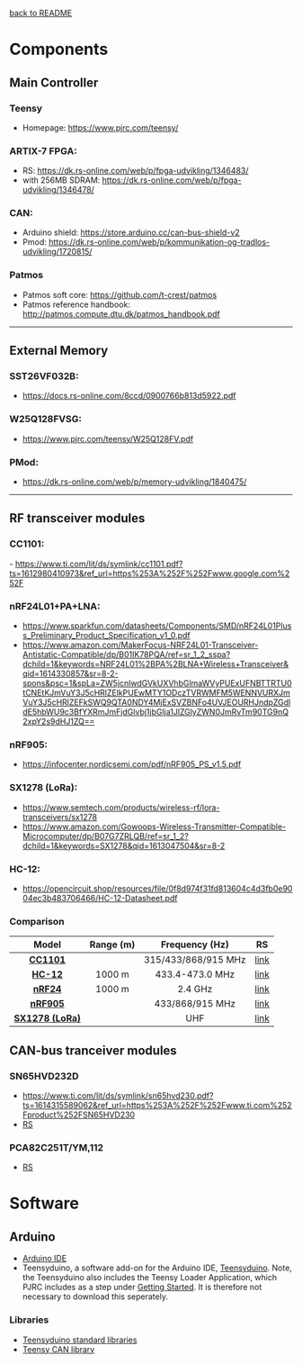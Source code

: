 [back to README](../README.md)
# Components

## Main Controller

### Teensy
- Homepage: https://www.pjrc.com/teensy/

### ARTIX-7 FPGA:
- RS: https://dk.rs-online.com/web/p/fpga-udvikling/1346483/
- with 256MB SDRAM: https://dk.rs-online.com/web/p/fpga-udvikling/1346478/

### CAN:
- Arduino shield: https://store.arduino.cc/can-bus-shield-v2
- Pmod: https://dk.rs-online.com/web/p/kommunikation-og-tradlos-udvikling/1720815/

### Patmos
- Patmos soft core: https://github.com/t-crest/patmos
- Patmos reference handbook: http://patmos.compute.dtu.dk/patmos_handbook.pdf

---

## External Memory
### SST26VF032B: 
* https://docs.rs-online.com/8ccd/0900766b813d5922.pdf
### W25Q128FVSG: 
* https://www.pjrc.com/teensy/W25Q128FV.pdf
### PMod:
* https://dk.rs-online.com/web/p/memory-udvikling/1840475/
---

## RF transceiver modules
### CC1101: 
*-* https://www.ti.com/lit/ds/symlink/cc1101.pdf?ts=1612980410973&ref_url=https%253A%252F%252Fwww.google.com%252F
### nRF24L01+PA+LNA: 
* https://www.sparkfun.com/datasheets/Components/SMD/nRF24L01Pluss_Preliminary_Product_Specification_v1_0.pdf
* https://www.amazon.com/MakerFocus-NRF24L01-Transceiver-Antistatic-Compatible/dp/B01IK78PQA/ref=sr_1_2_sspa?dchild=1&keywords=NRF24L01%2BPA%2BLNA+Wireless+Transceiver&qid=1614330857&sr=8-2-spons&psc=1&spLa=ZW5jcnlwdGVkUXVhbGlmaWVyPUExUFNBTTRTU0tCNEtKJmVuY3J5cHRlZElkPUEwMTY1ODczTVRWMFM5WENNVURXJmVuY3J5cHRlZEFkSWQ9QTA0NDY4MjExSVZBNFo4UVJEOURHJndpZGdldE5hbWU9c3BfYXRmJmFjdGlvbj1jbGlja1JlZGlyZWN0JmRvTm90TG9nQ2xpY2s9dHJ1ZQ==
### nRF905: 
* https://infocenter.nordicsemi.com/pdf/nRF905_PS_v1.5.pdf
### SX1278 (LoRa):
* https://www.semtech.com/products/wireless-rf/lora-transceivers/sx1278
* https://www.amazon.com/Gowoops-Wireless-Transmitter-Compatible-Microcomputer/dp/B07G7ZRLQB/ref=sr_1_2?dchild=1&keywords=SX1278&qid=1613047504&sr=8-2
### HC-12: 
* https://opencircuit.shop/resources/file/0f8d974f31fd813604c4d3fb0e9004ec3b483706466/HC-12-Datasheet.pdf

### Comparison
| Model | Range (m) | Frequency (Hz) | RS |
|:-----:|:---------:|:--------------:|:--:|
| **[CC1101](https://www.ti.com/lit/ds/symlink/cc1101.pdf?ts=1612980410973&ref_url=https%253A%252F%252Fwww.google.com%252F)** | | 315/433/868/915 MHz | [link](https://dk.rs-online.com/web/p/rf-ic-er/9212971/) |
| **[HC-12](https://opencircuit.shop/resources/file/0f8d974f31fd813604c4d3fb0e9004ec3b483706466/HC-12-Datasheet.pdf)** | 1000 m | 433.4-473.0 MHz | [link]() | 
| **[nRF24](https://www.sparkfun.com/datasheets/Components/SMD/nRF24L01Pluss_Preliminary_Product_Specification_v1_0.pdf)** | 1000 m | 2.4 GHz | [link](https://dk.rs-online.com/web/p/rf-ic-er/8855748/) |
| **[nRF905](https://infocenter.nordicsemi.com/pdf/nRF905_PS_v1.5.pdf)** | | 433/868/915 MHz | [link](https://dk.rs-online.com/web/p/rf-ic-er/8855794/) |
| **[SX1278 (LoRa)](https://semtech.my.salesforce.com/sfc/p/#E0000000JelG/a/2R0000001Rc1/QnUuV9TviODKUgt_rpBlPz.EZA_PNK7Rpi8HA5..Sbo)** | | UHF | [link]() |

## CAN-bus tranceiver modules
### SN65HVD232D
* https://www.ti.com/lit/ds/symlink/sn65hvd230.pdf?ts=1614315589062&ref_url=https%253A%252F%252Fwww.ti.com%252Fproduct%252FSN65HVD230
* [RS](https://dk.rs-online.com/web/p/can-interface-ic-er/4619771/)
### PCA82C251T/YM,112
* [RS](https://dk.rs-online.com/web/p/can-transceivere/7974709/)

# Software
## Arduino
* [Arduino IDE](https://www.arduino.cc/en/software)
* Teensyduino, a software add-on for the Arduino IDE, [Teensyduino](https://www.pjrc.com/teensy/td_download.html). Note, the Teensyduino also includes the Teensy Loader Application, which PJRC includes as a step under [Getting Started](https://www.pjrc.com/teensy/loader.html). It is therefore not necessary to download this seperately.
### Libraries
* [Teensyduino standard libraries](https://www.pjrc.com/teensy/td_libs.html)
* [Teensy CAN library](https://github.com/pierremolinaro/acan-t4)
